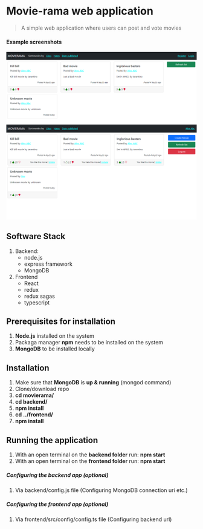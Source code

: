 # Movie-rama web application
> A simple web application where users can post and vote movies

#### Example screenshots
![alt text](/images/app-guest.PNG)
![alt text](/images/app-user.PNG)

## Software Stack
1. Backend: 
    - node.js
    - express framework
    - MongoDB
2. Frontend
    - React
    - redux
    - redux sagas
    - typescript

## Prerequisites for installation
1. **Node.js** installed on the system
2. Packaga manager **npm** needs to be installed on the system
3. **MongoDB** to be installed locally

## Installation
1. Make sure that **MongoDB** is **up & running** (mongod command)
2. Clone/download repo
3. **cd movierama/**
4. **cd backend/**
5. **npm install**
6. **cd ../frontend/**
7. **npm install**

## Running the application
1. With an open terminal on the **backend folder** run: **npm start**
2. With an open terminal on the **frontend folder** run: **npm start**



##### Configuring the backend app (optional)
1. Via backend/config.js file (Configuring MongoDB connection uri etc.)

##### Configuring the frontend app (optional)
1. Via frontend/src/config/config.ts file (Configuring backend url)